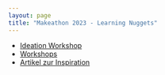 ```yaml
---
layout: page
title: "Makeathon 2023 - Learning Nuggets"
---
```


- [Ideation Workshop](/makeathon2023/learn/ideation-workshop)
- [Workshops](/makeathon2023/learn/workshops)
- [Artikel zur Inspiration](/makeathon2023/learn/articles)
